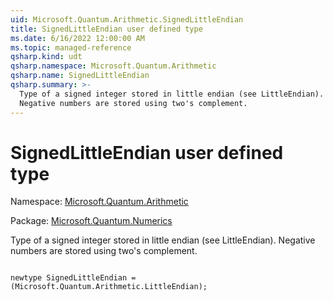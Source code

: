 ```yaml
---
uid: Microsoft.Quantum.Arithmetic.SignedLittleEndian
title: SignedLittleEndian user defined type
ms.date: 6/16/2022 12:00:00 AM
ms.topic: managed-reference
qsharp.kind: udt
qsharp.namespace: Microsoft.Quantum.Arithmetic
qsharp.name: SignedLittleEndian
qsharp.summary: >-
  Type of a signed integer stored in little endian (see LittleEndian).
  Negative numbers are stored using two's complement.
---
```


# SignedLittleEndian user defined type

Namespace: [Microsoft.Quantum.Arithmetic](xref:Microsoft.Quantum.Arithmetic)

Package: [Microsoft.Quantum.Numerics](https://nuget.org/packages/Microsoft.Quantum.Numerics)


Type of a signed integer stored in little endian (see LittleEndian).Negative numbers are stored using two's complement.

```qsharp

newtype SignedLittleEndian = (Microsoft.Quantum.Arithmetic.LittleEndian);
```

